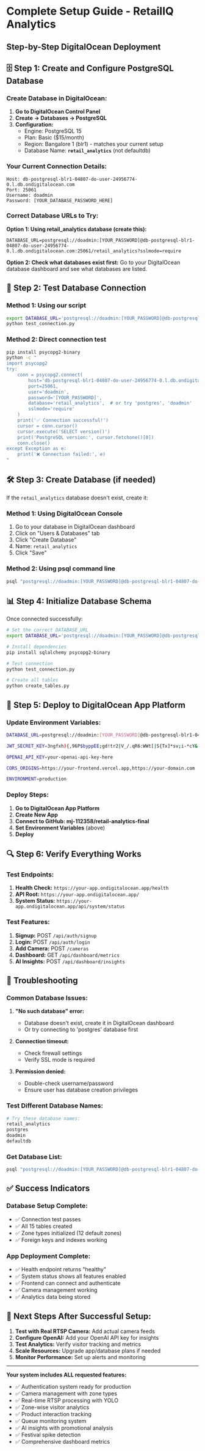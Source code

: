 # Complete Setup Guide - RetailIQ Analytics
## Step-by-Step DigitalOcean Deployment

## 🗄️ Step 1: Create and Configure PostgreSQL Database

### Create Database in DigitalOcean:
1. **Go to DigitalOcean Control Panel**
2. **Create → Databases → PostgreSQL**
3. **Configuration:**
   - Engine: PostgreSQL 15
   - Plan: Basic ($15/month)
   - Region: Bangalore 1 (blr1) - matches your current setup
   - Database Name: **`retail_analytics`** (not defaultdb)

### Your Current Connection Details:
```
Host: db-postgresql-blr1-04807-do-user-24956774-0.l.db.ondigitalocean.com
Port: 25061
Username: doadmin
Password: [YOUR_DATABASE_PASSWORD_HERE]
```

### Correct Database URLs to Try:

**Option 1: Using retail_analytics database (create this):**
```
DATABASE_URL=postgresql://doadmin:[YOUR_PASSWORD]@db-postgresql-blr1-04807-do-user-24956774-0.l.db.ondigitalocean.com:25061/retail_analytics?sslmode=require
```

**Option 2: Check what databases exist first:**
Go to your DigitalOcean database dashboard and see what databases are listed.

## 🧪 Step 2: Test Database Connection

### Method 1: Using our script
```bash
export DATABASE_URL='postgresql://doadmin:[YOUR_PASSWORD]@db-postgresql-blr1-04807-do-user-24956774-0.l.db.ondigitalocean.com:25061/retail_analytics?sslmode=require'
python test_connection.py
```

### Method 2: Direct connection test
```bash
pip install psycopg2-binary
python -c "
import psycopg2
try:
    conn = psycopg2.connect(
        host='db-postgresql-blr1-04807-do-user-24956774-0.l.db.ondigitalocean.com',
        port=25061,
        user='doadmin',
        password='[YOUR_PASSWORD]',
        database='retail_analytics',  # or try 'postgres', 'doadmin'
        sslmode='require'
    )
    print('✅ Connection successful!')
    cursor = conn.cursor()
    cursor.execute('SELECT version()')
    print('PostgreSQL version:', cursor.fetchone()[0])
    conn.close()
except Exception as e:
    print('❌ Connection failed:', e)
"
```

## 🛠️ Step 3: Create Database (if needed)

If the `retail_analytics` database doesn't exist, create it:

### Method 1: Using DigitalOcean Console
1. Go to your database in DigitalOcean dashboard
2. Click on "Users & Databases" tab
3. Click "Create Database"
4. Name: `retail_analytics`
5. Click "Save"

### Method 2: Using psql command line
```bash
psql "postgresql://doadmin:[YOUR_PASSWORD]@db-postgresql-blr1-04807-do-user-24956774-0.l.db.ondigitalocean.com:25061/postgres?sslmode=require" -c "CREATE DATABASE retail_analytics;"
```

## 📊 Step 4: Initialize Database Schema

Once connected successfully:

```bash
# Set the correct DATABASE_URL
export DATABASE_URL='postgresql://doadmin:[YOUR_PASSWORD]@db-postgresql-blr1-04807-do-user-24956774-0.l.db.ondigitalocean.com:25061/retail_analytics?sslmode=require'

# Install dependencies
pip install sqlalchemy psycopg2-binary

# Test connection
python test_connection.py

# Create all tables
python create_tables.py
```

## 🚀 Step 5: Deploy to DigitalOcean App Platform

### Update Environment Variables:
```bash
DATABASE_URL=postgresql://doadmin:[YOUR_PASSWORD]@db-postgresql-blr1-04807-do-user-24956774-0.l.db.ondigitalocean.com:25061/retail_analytics?sslmode=require

JWT_SECRET_KEY=3ngfxh){,96P$byppEE;gd!tr2|V_/.qR6:WWt[|S{Tx]*sv;i-*cY&[,*w#cT@g

OPENAI_API_KEY=your-openai-api-key-here

CORS_ORIGINS=https://your-frontend.vercel.app,https://your-domain.com

ENVIRONMENT=production
```

### Deploy Steps:
1. **Go to DigitalOcean App Platform**
2. **Create New App**
3. **Connect to GitHub: mj-112358/retail-analytics-final**
4. **Set Environment Variables** (above)
5. **Deploy**

## 🔍 Step 6: Verify Everything Works

### Test Endpoints:
1. **Health Check:** `https://your-app.ondigitalocean.app/health`
2. **API Root:** `https://your-app.ondigitalocean.app/`
3. **System Status:** `https://your-app.ondigitalocean.app/api/system/status`

### Test Features:
1. **Signup:** POST `/api/auth/signup`
2. **Login:** POST `/api/auth/login`
3. **Add Camera:** POST `/cameras`
4. **Dashboard:** GET `/api/dashboard/metrics`
5. **AI Insights:** POST `/api/dashboard/insights`

## 🚨 Troubleshooting

### Common Database Issues:

1. **"No such database" error:**
   - Database doesn't exist, create it in DigitalOcean dashboard
   - Or try connecting to 'postgres' database first

2. **Connection timeout:**
   - Check firewall settings
   - Verify SSL mode is required

3. **Permission denied:**
   - Double-check username/password
   - Ensure user has database creation privileges

### Test Different Database Names:
```bash
# Try these database names:
retail_analytics
postgres  
doadmin
defaultdb
```

### Get Database List:
```bash
psql "postgresql://doadmin:[YOUR_PASSWORD]@db-postgresql-blr1-04807-do-user-24956774-0.l.db.ondigitalocean.com:25061/postgres?sslmode=require" -c "\l"
```

## ✅ Success Indicators

### Database Setup Complete:
- ✅ Connection test passes
- ✅ All 15 tables created
- ✅ Zone types initialized (12 default zones)
- ✅ Foreign keys and indexes working

### App Deployment Complete:
- ✅ Health endpoint returns "healthy"
- ✅ System status shows all features enabled
- ✅ Frontend can connect and authenticate
- ✅ Camera management working
- ✅ Analytics data being stored

## 🎯 Next Steps After Successful Setup:

1. **Test with Real RTSP Camera:** Add actual camera feeds
2. **Configure OpenAI:** Add your OpenAI API key for insights
3. **Test Analytics:** Verify visitor tracking and metrics
4. **Scale Resources:** Upgrade app/database plans if needed
5. **Monitor Performance:** Set up alerts and monitoring

---

**Your system includes ALL requested features:**
- ✅ Authentication system ready for production
- ✅ Camera management with zone types
- ✅ Real-time RTSP processing with YOLO
- ✅ Zone-wise visitor analytics
- ✅ Product interaction tracking
- ✅ Queue monitoring system
- ✅ AI insights with promotional analysis
- ✅ Festival spike detection
- ✅ Comprehensive dashboard metrics